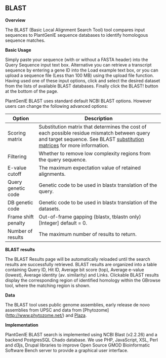 ## BLAST

<strong>Overview</strong>

The BLAST (Basic Local Alignment Search Tool) tool compares input sequences to PlantGenIE sequence databases to identify homologous sequence matches.

<strong>Basic Usage</strong>

Simply paste your sequence (with or without a FASTA header) into the Query Sequence input text box. Alternative you can retrieve a transcript sequence by entering a gene ID into the Load example text box, or you can upload a sequence file (Less than 100 MB) using the upload file function. Having used one of these input options, click and select the desired dataset from the lists of available BLAST databases. Finally click the BLAST! button at the bottom of the page.

PlantGenIE BLAST uses standard default NCBI BLAST options. However users can change the following advanced options:
<table>
<thead>
<tr>
<th width="20%"><strong>Option</strong></th>
<th><strong>Description</strong></th>
</tr>
</thead>
<tbody>
<tr>
<td>Scoring matrix</td>
<td>Substitution matrix that determines the cost of each possible residue mismatch between query and target sequence. See BLAST <a class="ext" href="http://www.ncbi.nlm.nih.gov/blast/html/sub_matrix.html" target="_blank">substitution matrices</a> for more information.</td>
</tr>
<tr>
<td>Filtering</td>
<td>Whether to remove low complexity regions from the query sequence.</td>
</tr>
<tr>
<td>E-value cutoff</td>
<td>The maximum expectation value of retained alignments.</td>
</tr>
<tr>
<td>Query genetic code</td>
<td>Genetic code to be used in blastx translation of the query.</td>
</tr>
<tr>
<td>DB genetic code</td>
<td>Genetic code to be used in blastx translation of the datasets.</td>
</tr>
<tr>
<td>Frame shift penalty</td>
<td>Out-of-frame gapping (blastx, tblastn only) [Integer] default = 0.</td>
</tr>
<tr>
<td>Number of results</td>
<td>The maximum number of results to return.</td>
</tr>
</tbody>
</table>
<strong>BLAST results</strong>

The BLAST Results page will be automatically reloaded until the search results are successfully retrieved. BLAST results are organized into a table containing Query ID, Hit ID, Average bit score (top), Average e-value (lowest), Average identity (av. similarity) and Links. Clickable BLAST results display the corresponding region of identified homology within the GBrowse tool, where the matching region is shown.

<strong>Data</strong>

The BLAST tool uses public genome assemblies, early release de novo assemblies from UPSC and data from [Phytozome] (http://www.phytozome.net/) and <a class="ext" href="http://bioinformatics.psb.ugent.be/plaza/" target="_blank">Plaza</a>.

<strong>Implementation</strong>

PlantGenIE BLAST search is implemented using NCBI Blast (v2.2.26) and a backend PostgresSQL Chado database. We use PHP, JavaScript, XSL, Perl and d3js, Drupal libraries to improve Open Source GMOD Bioinformatic Software Bench server to provide a graphical user interface.

